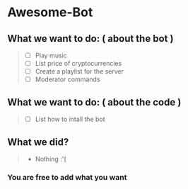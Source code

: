 # Awesome-Bot

## What we want to do: ( about the bot )
  >- [ ]  Play music
  >- [ ]  List price of cryptocurrencies
  >- [ ]  Create a playlist for the server
  >- [ ]  Moderator commands
  
## What we want to do: ( about the code )
  >- [ ]  List how to intall the bot
  
## What we did?
  >- Nothing :'(
  
### You are free to add what you want
